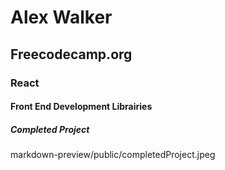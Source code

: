 # Alex Walker

## Freecodecamp.org

### React

#### Front End Development Librairies

##### Completed Project

markdown-preview/public/completedProject.jpeg
